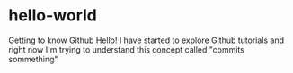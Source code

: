 # hello-world
Getting to know Github
Hello!
I have started to explore Github tutorials and right now I'm trying to understand this concept called "commits sommething"
